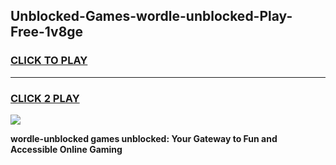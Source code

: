 
## Unblocked-Games-wordle-unblocked-Play-Free-1v8ge
<h3>
<a href="https://premium76.site?title=wordle-unblocked&ref=21A">CLICK TO PLAY</a></h3>
<hr>

<h3>
<a href="https://premium76.site?title=wordle-unblocked&ref=21A">CLICK 2 PLAY</a>
  
</h3>

<a href="https://premium76.site?title=wordle-unblocked&ref=21A"><img src="https://clearcache.store/games.png"></a>


**wordle-unblocked games unblocked: Your Gateway to Fun and Accessible Online Gaming**
